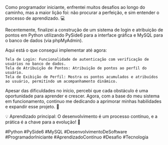 Como programador iniciante, enfrentei muitos desafios ao longo do caminho, mas a maior lição foi: não procurar a perfeição, e sim entender o processo de aprendizado. 💻

Recentemente, finalizei a construção de um sistema de login e atribuição de pontos em Python utilizando PySide6 para a interface gráfica e MySQL para o banco de dados (via phpMyAdmin). 

Aqui está o que consegui implementar até agora:

    Tela de Login: Funcionalidade de autenticação com verificação de usuários no banco de dados.
    Tela de Atribuição de Pontos: Atribuição de pontos ao perfil do usuário.
    Tela de Exibição de Perfil: Mostra os pontos acumulados e atribuídos ao usuário, permitindo um acompanhamento dinâmico.

Apesar das dificuldades no início, percebi que cada obstáculo é uma oportunidade para aprender e crescer. Agora, com a base do meu sistema em funcionamento, continuo me dedicando a aprimorar minhas habilidades e expandir esse projeto. 🎯

💡 Aprendizado principal: O desenvolvimento é um processo contínuo, e a prática é a chave para a evolução! 🔑

#Python #PySide6 #MySQL #DesenvolvimentoDeSoftware #ProgramadorIniciante #AprendizadoContínuo #Desafio #Tecnologia